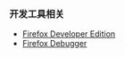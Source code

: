 
### 开发工具相关

* [Firefox Developer Edition](https://www.mozilla.org/zh-CN/firefox/developer/?utm_campaign=mdn-front-pg-promo&utm_medium=referral&utm_source=developer.mozilla.org)
* [Firefox Debugger](https://mozilladevelopers.github.io/playground/debugger)

